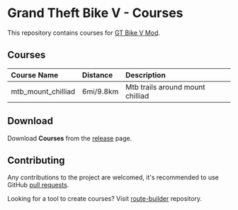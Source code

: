 # Grand Theft Bike V - Courses
 
This repository contains courses for [GT Bike V Mod](https://de.gta5-mods.com/scripts/gt-bike-v).

## Courses

| Course Name        | Distance  | Description                      |
| :----------------- | :-------- | :------------------------------- |
| mtb_mount_chilliad | 6mi/9.8km | Mtb trails around mount chilliad |

## Download

Download **Courses** from the [release](https://github.com/gtbikev/courses/releases) page.

## Contributing
Any contributions to the project are welcomed, it's recommended to use GitHub [pull requests](https://help.github.com/en/github/collaborating-with-issues-and-pull-requests/about-pull-requests).

Looking for a tool to create courses? Visit [route-builder](https://github.com/gtbikev/route-builder) repository. 